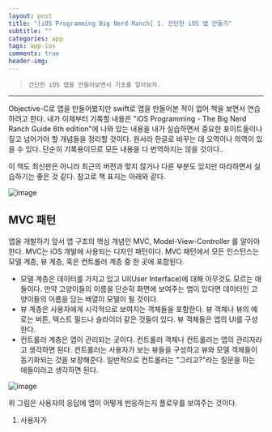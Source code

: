 ```yaml
---  
layout: post  
title: "[iOS Programming Big Nerd Ranch] 1. 간단한 iOS 앱 만들기"  
subtitle: ""  
categories: app
tags: app-ios 
comments: true  
header-img: 
---  
```

  
> `간단한 iOS 앱을 만들어보면서 기초를 알아보자.`  

---

Objective-C로 앱을 만들어봤지만 swift로 앱을 만들어본 적이 없어 책을 보면서 연습하려고 한다. 내가 이제부터 기록할 내용은 "iOS Programming - The Big Nerd Ranch Guide 6th edition"에 나와 있는 내용을
내가 실습하면서 중요한 포이트들이나 짚고 넘어가야 할 개념들을 정리할 것이다. 원서라 한글로 바꾸는 데 오역이나 의역이 있을 수 있다. 단순히 기록용이므로 모든 내용을 다 번역하지는 않을 것이다..

이 책도 최신판은 아니라 최근의 버전과 맞지 않거나 다른 부분도 있지만 따라하면서 실습하기는 좋은 것 같다. 참고로 책 표지는 아래와 같다.

![image](https://user-images.githubusercontent.com/41438361/118248365-2c5e0d00-b4df-11eb-8b38-5e16a595c2ed.png)

## MVC 패턴

앱을 개발하기 앞서 앱 구조의 핵심 개념인 MVC, Model-View-Controller 를 알아야 한다. MVC는 iOS 개발에 사용되는 디자인 패턴이다. MVC 패턴에서 모든 인스턴스는 모델 계층, 뷰 계층, 혹은 컨트롤러 계층 중
한 곳에 포함된다. 

* 모델 계층은 데이터를 가지고 있고 UI(User Interface)에 대해 아무것도 모르는 애들이다. 만약 고양이들의 이름을 단순히 화면에 보여주는 앱이 있다면 데이터인 고양이들의 이름을 담는 배열이 모델이 될 것이다.
* 뷰 계층은 사용자에게 시각적으로 보여지는 객체들을 포함한다. 뷰 객체나 뷰의 예로는 버튼, 텍스트 필드나 슬라이더 같은 것들이 있다. 뷰 객체들은 앱의 UI를 구성한다.
* 컨트롤러 계층은 앱이 관리되는 곳이다. 컨트롤러 객체나 컨트롤러는 앱의 관리자라고 생각하면 된다. 컨트롤러는 사용자가 보는 뷰들을 구성하고 뷰와 모델 객체들이 동기화되는 것을 보장해준다. 일반적으로 컨트롤러는 "그리고?"라는 질문을 하는 애들이라고 생각하면 된다. 

![image](https://user-images.githubusercontent.com/41438361/118249433-654ab180-b4e0-11eb-8c9c-ad1e3d617fac.png)

위 그림은 사용자의 응답에 앱이 어떻게 반응하는지 플로우를 보여주는 것이다.
 
1. 사용자가 




